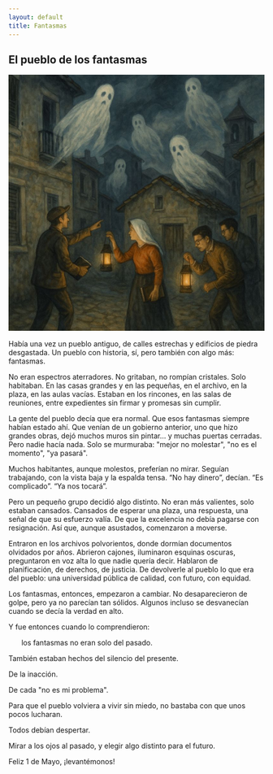 ```yaml
---
layout: default
title: Fantasmas
---
```


## El pueblo de los fantasmas

![Ilustración del pueblo de los fantasmas](../imagenes/fantasmas.jpeg)

Había una vez un pueblo antiguo, de calles estrechas y edificios de piedra desgastada. Un pueblo con historia, sí, pero también con algo más: fantasmas.

No eran espectros aterradores. No gritaban, no rompían cristales. Solo habitaban. En las casas grandes y en las pequeñas, en el archivo, en la plaza, en las aulas vacías. Estaban en los rincones, en las salas de reuniones, entre expedientes sin firmar y promesas sin cumplir.

La gente del pueblo decía que era normal. Que esos fantasmas siempre habían estado ahí. Que venían de un gobierno anterior, uno que hizo grandes obras, dejó muchos muros sin pintar… y muchas puertas cerradas. Pero nadie hacía nada. Solo se murmuraba: "mejor no molestar", "no es el momento", "ya pasará".

Muchos habitantes, aunque molestos, preferían no mirar. Seguían trabajando, con la vista baja y la espalda tensa. “No hay dinero”, decían. “Es complicado”. “Ya nos tocará”.

Pero un pequeño grupo decidió algo distinto. No eran más valientes, solo estaban cansados. Cansados de esperar una plaza, una respuesta, una señal de que su esfuerzo valía. De que la excelencia no debía pagarse con resignación. Así que, aunque asustados, comenzaron a moverse.

Entraron en los archivos polvorientos, donde dormían documentos olvidados por años. Abrieron cajones, iluminaron esquinas oscuras, preguntaron en voz alta lo que nadie quería decir. Hablaron de planificación, de derechos, de justicia. De devolverle al pueblo lo que era del pueblo: una universidad pública de calidad, con futuro, con equidad.

Los fantasmas, entonces, empezaron a cambiar. No desaparecieron de golpe, pero ya no parecían tan sólidos. Algunos incluso se desvanecían cuando se decía la verdad en alto.

Y fue entonces cuando lo comprendieron:

`   ` los fantasmas no eran solo del pasado.
 
 También estaban hechos del silencio del presente.
 
 De la inacción.
 
 De cada "no es mi problema".

Para que el pueblo volviera a vivir sin miedo, no bastaba con que unos pocos lucharan.

 Todos debían despertar.
 
 Mirar a los ojos al pasado, y elegir algo distinto para el futuro.

Feliz 1 de Mayo, ¡levantémonos!


